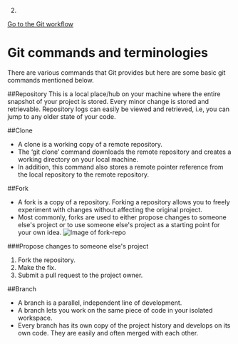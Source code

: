 2.

[Go to the Git workflow](https://github.com/hkstone14/Team-Project-1/blob/master/Git_workflow.md)

# Git commands and terminologies

There are various commands that Git provides but here are some basic git commands mentioned below.

##Repository
This is a local place/hub on your machine where the entire snapshot of your project is stored. Every minor change is stored and retrievable. Repository logs can easily be viewed and retrieved, i.e, you can jump to any older state of your code.

##Clone
* A clone is a working copy of a remote repository.
* The ‘git clone’ command downloads the remote repository and creates a working directory on your local machine.
* In addition, this command also stores a remote pointer reference from the local repository to the remote repository.

##Fork
* A fork is a copy of a repository. Forking a repository allows you to freely experiment with changes without affecting the original project.
* Most commonly, forks are used to either propose changes to someone else's project or to use someone else's project as a starting point for your own idea.
![Image of fork-repo](https://info201-s17.github.io/book/m16-imgs/fork-repo.png)

###Propose changes to someone else's project
1. Fork the repository.
2. Make the fix.
3. Submit a pull request to the project owner.

##Branch
* A branch is a parallel, independent line of development.
* A branch lets you work on the same piece of code in your isolated workspace.
* Every branch has its own copy of the project history and develops on its own code. They are easily and often merged with each other.
